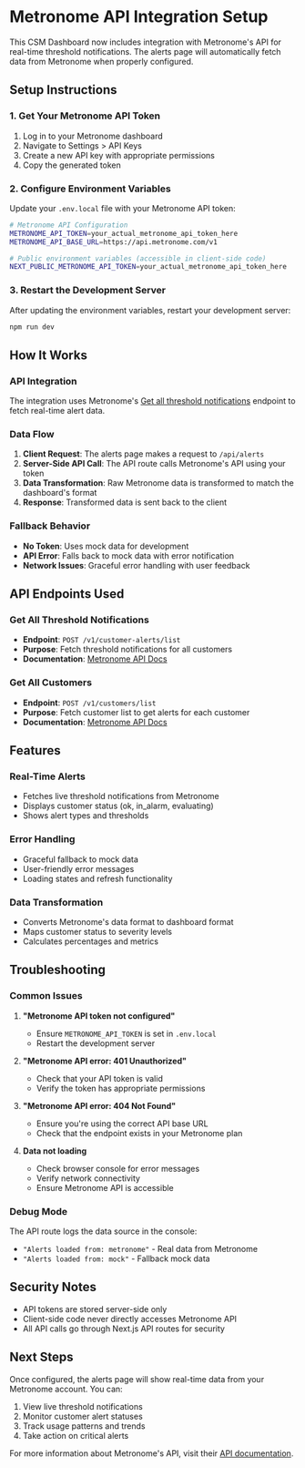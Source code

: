 # Metronome API Integration Setup

This CSM Dashboard now includes integration with Metronome's API for real-time threshold notifications. The alerts page will automatically fetch data from Metronome when properly configured.

## Setup Instructions

### 1. Get Your Metronome API Token

1. Log in to your Metronome dashboard
2. Navigate to Settings > API Keys
3. Create a new API key with appropriate permissions
4. Copy the generated token

### 2. Configure Environment Variables

Update your `.env.local` file with your Metronome API token:

```bash
# Metronome API Configuration
METRONOME_API_TOKEN=your_actual_metronome_api_token_here
METRONOME_API_BASE_URL=https://api.metronome.com/v1

# Public environment variables (accessible in client-side code)
NEXT_PUBLIC_METRONOME_API_TOKEN=your_actual_metronome_api_token_here
```

### 3. Restart the Development Server

After updating the environment variables, restart your development server:

```bash
npm run dev
```

## How It Works

### API Integration

The integration uses Metronome's [Get all threshold notifications](https://docs.metronome.com/api-reference/alerts/get-all-threshold-notifications) endpoint to fetch real-time alert data.

### Data Flow

1. **Client Request**: The alerts page makes a request to `/api/alerts`
2. **Server-Side API Call**: The API route calls Metronome's API using your token
3. **Data Transformation**: Raw Metronome data is transformed to match the dashboard's format
4. **Response**: Transformed data is sent back to the client

### Fallback Behavior

- **No Token**: Uses mock data for development
- **API Error**: Falls back to mock data with error notification
- **Network Issues**: Graceful error handling with user feedback

## API Endpoints Used

### Get All Threshold Notifications
- **Endpoint**: `POST /v1/customer-alerts/list`
- **Purpose**: Fetch threshold notifications for all customers
- **Documentation**: [Metronome API Docs](https://docs.metronome.com/api-reference/alerts/get-all-threshold-notifications)

### Get All Customers
- **Endpoint**: `POST /v1/customers/list`
- **Purpose**: Fetch customer list to get alerts for each customer
- **Documentation**: [Metronome API Docs](https://docs.metronome.com/api-reference/customers/get-all-customers)

## Features

### Real-Time Alerts
- Fetches live threshold notifications from Metronome
- Displays customer status (ok, in_alarm, evaluating)
- Shows alert types and thresholds

### Error Handling
- Graceful fallback to mock data
- User-friendly error messages
- Loading states and refresh functionality

### Data Transformation
- Converts Metronome's data format to dashboard format
- Maps customer status to severity levels
- Calculates percentages and metrics

## Troubleshooting

### Common Issues

1. **"Metronome API token not configured"**
   - Ensure `METRONOME_API_TOKEN` is set in `.env.local`
   - Restart the development server

2. **"Metronome API error: 401 Unauthorized"**
   - Check that your API token is valid
   - Verify the token has appropriate permissions

3. **"Metronome API error: 404 Not Found"**
   - Ensure you're using the correct API base URL
   - Check that the endpoint exists in your Metronome plan

4. **Data not loading**
   - Check browser console for error messages
   - Verify network connectivity
   - Ensure Metronome API is accessible

### Debug Mode

The API route logs the data source in the console:
- `"Alerts loaded from: metronome"` - Real data from Metronome
- `"Alerts loaded from: mock"` - Fallback mock data

## Security Notes

- API tokens are stored server-side only
- Client-side code never directly accesses Metronome API
- All API calls go through Next.js API routes for security

## Next Steps

Once configured, the alerts page will show real-time data from your Metronome account. You can:

1. View live threshold notifications
2. Monitor customer alert statuses
3. Track usage patterns and trends
4. Take action on critical alerts

For more information about Metronome's API, visit their [API documentation](https://docs.metronome.com/api-reference).
